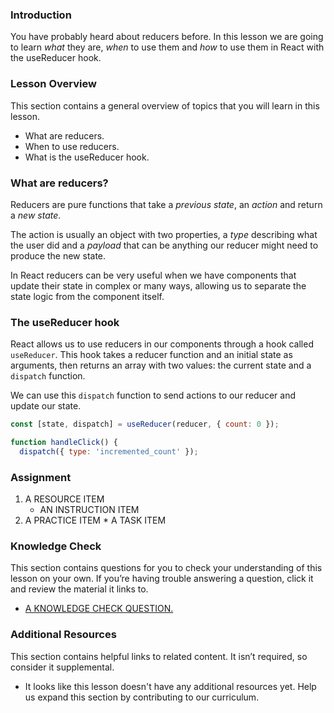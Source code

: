 ### Introduction

You have probably heard about reducers before. In this lesson we are going to
learn _what_ they are, _when_ to use them and _how_ to use them in React with the useReducer hook.

### Lesson Overview

This section contains a general overview of topics that you will learn in this lesson.

- What are reducers.
- When to use reducers.
- What is the useReducer hook.

### What are reducers?

Reducers are pure functions that take a _previous state_, an _action_ and return
a _new state_.

The action is usually an object with two properties, a _type_ describing what the user did
and a _payload_ that can be anything our reducer might need to produce the new state.

In React reducers can be very useful when we have components that update their state in complex or many ways,
allowing us to separate the state logic from the component itself.

### The useReducer hook

React allows us to use reducers in our components through a hook called `useReducer`. This hook takes a reducer function and
an initial state as arguments, then returns an array with two values: the current state and a `dispatch` function.

We can use this `dispatch` function to send actions to our reducer and update our state.

~~~js
const [state, dispatch] = useReducer(reducer, { count: 0 });

function handleClick() {
  dispatch({ type: 'incremented_count' });
~~~

### Assignment

<div class="lesson-content__panel" markdown="1">

1.  A RESOURCE ITEM
    - AN INSTRUCTION ITEM
2.  A PRACTICE ITEM \* A TASK ITEM
</div>

### Knowledge Check

This section contains questions for you to check your understanding of this lesson on your own. If you’re having trouble answering a question, click it and review the material it links to.

- <a class="knowledge-check-link" href="A KNOWLEDGE CHECK URL">A KNOWLEDGE CHECK QUESTION.</a>

### Additional Resources

This section contains helpful links to related content. It isn’t required, so consider it supplemental.

- It looks like this lesson doesn't have any additional resources yet. Help us expand this section by contributing to our curriculum.
